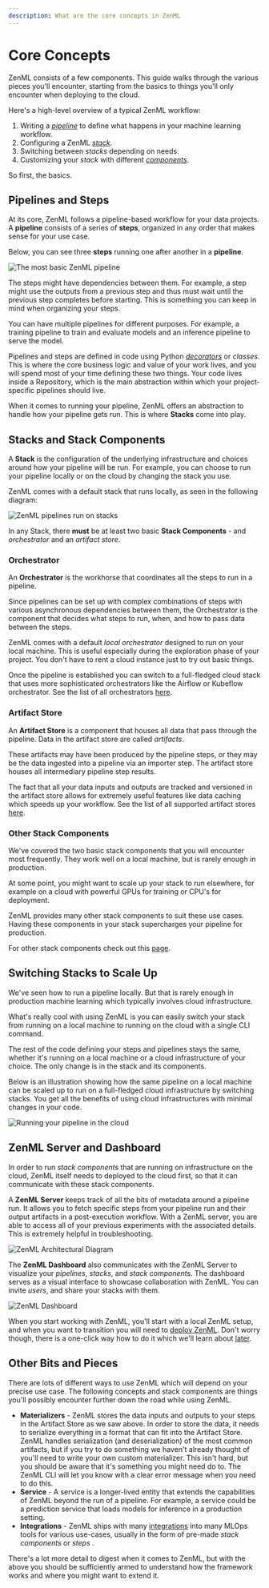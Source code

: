 ```yaml
---
description: What are the core concepts in ZenML
---
```


# Core Concepts

ZenML consists of a few components. This guide walks through the various pieces you'll encounter, starting from the basics to things you'll only encounter when deploying to the cloud. 

Here's a high-level overview of a typical ZenML workflow:

1. Writing a *[pipeline](../starter-guide/pipelines/pipelines.md)* to define what happens in your machine learning workflow.
2. Configuring a ZenML *[stack](../starter-guide/stacks/stacks.md)*.
3. Switching between *stacks* depending on needs.
4. Customizing your *stack* with different *[components](../starter-guide/stacks/registering-stacks.md)*.

So first, the basics.

## Pipelines and Steps

At its core, ZenML follows a pipeline-based workflow for your data projects.
A **pipeline** consists of a series of **steps**, organized in any order that makes sense for your use case. 

Below, you can see three **steps** running one after another in a **pipeline**. 

![The most basic ZenML pipeline](../assets/core_concepts/01_pipeline.png)

The steps might have dependencies between them. 
For example, a step might use the outputs from a previous step and thus must wait until the previous step completes before starting. This is something you can keep in mind when organizing your steps.

You can have multiple pipelines for different purposes. For example, a training pipeline to train and evaluate models and an inference pipeline to serve the model.

Pipelines and steps are defined in code using Python *[decorators](https://www.freecodecamp.org/news/python-decorators-explained-with-examples/)* or *classes*.
This is where the core business logic and
value of your work lives, and you will spend most of your time defining these two things. Your code lives inside a Repository, which is the main abstraction within which your project-specific pipelines should live.

When it comes to running your pipeline, ZenML offers an abstraction to handle how your pipeline gets run. This is where **Stacks** come into play.

## Stacks and Stack Components
A **Stack** is the configuration of the underlying infrastructure and choices around how your pipeline will be run. For example, you can choose to run your pipeline locally or on the cloud by changing the stack you use.

ZenML comes with a default stack that runs locally, as seen in the following diagram:

![ZenML pipelines run on stacks](../assets/core_concepts/02_pipeline_local_stack.png)

In any Stack, there **must** be at least two basic **Stack Components** - and *orchestrator* and an *artifact store*.

### Orchestrator

An **Orchestrator** is the workhorse that coordinates all the steps to run in a pipeline.

Since pipelines can be set up with complex combinations of steps with various asynchronous dependencies between them, the Orchestrator is the component that decides what steps to run, when, and how to pass data between the steps.

ZenML comes with a default *local orchestrator* designed to run on your local machine. This is useful especially during the exploration phase of your project. You don't have to rent a cloud instance just to try out basic things.

Once the pipeline is established you can switch to a full-fledged cloud stack that uses more sophisticated orchestrators like the Airflow or Kubeflow orchestrator. See the list of all orchestrators [here](../component-gallery/orchestrators/orchestrators.md).

### Artifact Store

An **Artifact Store** is a component that houses all data that pass through the pipeline.
Data in the artifact store are called *artifacts*.

These artifacts may have been produced by the pipeline steps, or they may be the
data ingested into a pipeline via an importer step.
The artifact store houses all intermediary pipeline step results.

The fact that all your data inputs and outputs are tracked
and versioned in the artifact store allows for extremely useful features
like data caching which speeds up your workflow. See the list of all supported artifact stores [here](../component-gallery/artifact-stores/artifact-stores.md).

### Other Stack Components

We've covered the two basic stack components that you will encounter most frequently. They work well on a local machine, but is rarely enough in production.

At some point, you might want to scale up your stack to run elsewhere, for example on a cloud with powerful GPUs for training or CPU's for deployment.

ZenML provides many other stack components to suit these use cases.
Having these components in your stack supercharges your pipeline for production.

For other stack components check out this [page](../component-gallery/categories.md).

## Switching Stacks to Scale Up

We've seen how to run a pipeline locally. But that is rarely enough in production machine learning which typically involves cloud infrastructure.

What's really cool with using ZenML is you can easily switch your stack from running on a local machine to running on the cloud with a single CLI command.

The rest of the code defining your steps and pipelines stays the same, whether it's running on a local machine or a cloud infrastructure of your choice.
The only change is in the stack and its components.

Below is an illustration showing how the same pipeline on a local machine can be scaled up to run on a full-fledged cloud infrastructure by switching stacks. You get all the benefits of using cloud infrastructures with minimal changes in your code.

![Running your pipeline in the cloud](../assets/core_concepts/03_multi_stack.png)

## ZenML Server and Dashboard

In order to run *stack components* that are running on infrastructure on the cloud, ZenML itself needs to deployed to the cloud first, so that it can communicate with these stack components.

A **ZenML Server** keeps track of all the bits of metadata around a pipeline run. It allows you to fetch specific steps from your pipeline run and their output artifacts in a post-execution workflow. With a ZenML server, you are able to access all of your previous experiments with the associated details.
This is extremely helpful in troubleshooting.

![ZenML Architectural Diagram](../assets/core_concepts/04_architecture.png)

The **ZenML Dashboard** also communicates with the ZenML Server to visualize your *pipelines*, *stacks*, and *stack components*. The dashboard serves as a visual interface to showcase collaboration with ZenML. You can invite *users*, and share your stacks with them.

![ZenML Dashboard](../assets/pipelines_dashboard.png)

When you start working with ZenML, you'll start with a local ZenML setup, and when you want to transition you will need to [deploy ZenML](../getting-started/deploying-zenml/). Don't worry though, there is a one-click way how to do it which we'll learn about [later](../starter-guide/collaborate/).

## Other Bits and Pieces

There are lots of different ways to use ZenML which will depend on your precise
use case. The following concepts and stack components are things you'll possibly
encounter further down the road while using ZenML.

- **Materializers** - ZenML stores the data inputs and outputs to your steps in the
  Artifact Store as we saw above. In order to store the data, it needs to
  serialize everything in a format that can fit into the Artifact Store. ZenML
  handles serialization (and deserialization) of the most common artifacts, but
  if you try to do something we haven't already thought of you'll need to write
  your own custom materializer. This isn't hard, but you should be aware that
  it's something you might need do to. The ZenML CLI will let you know with a
  clear error message when you need to do this.
- **Service** - A service is a longer-lived entity that extends the capabilities of
  ZenML beyond the run of a pipeline. For example, a service could be a
  prediction service that loads models for inference in a production setting.
- **Integrations** - ZenML ships with many [integrations](https://zenml.io/integrations) into many MLOps tools for various use-cases, usually in the form of pre-made *stack components* or *steps* .

There's a lot more detail to digest when it comes to ZenML, but with the above
you should be sufficiently armed to understand how the framework works and where
you might want to extend it.
